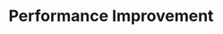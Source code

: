 ---
layout: sub-service
order: 1
title: "Performance Improvement"
parent: "Operational Excellence"
description: "At SLKone, we drive real-world solutions that boost your bottom line. Our Performance Improvement service focuses on optimizing your operations, from supply chain enhancements to digital transformations, turning challenges into competitive advantages."
intro: "[Introductory text from Siteplanning-SLKone.md aligned with Performance Improvement.]"
approach: "We become an extension of your team, working hands-on to implement improvements that deliver tangible results. Our data-driven methodology identifies key areas for enhancement and develops tailored strategies to maximize efficiency and effectiveness."
focus_areas:
  - title: "Process Optimization"
    content: "Analyze and redesign core business processes to eliminate waste, reduce variability, and enhance overall efficiency."
  - title: "Lean Six Sigma Implementation"
    content: "Deploy Lean Six Sigma methodologies to drive continuous improvement and operational excellence across your organization."
  - title: "Performance Metrics and KPI Development"
    content: "Identify, track, and optimize the key performance indicators that truly drive your business success."
  - title: "Operational Cost Reduction"
    content: "Identify and implement sustainable cost reduction strategies without compromising quality or customer satisfaction."
  - title: "Capacity Planning and Optimization"
    content: "Optimize resource allocation and capacity utilization to meet demand fluctuations efficiently."
why_choose:
  - "Hands-on implementation expertise"
  - "Data-driven decision making"
  - "Cross-industry insights"
  - "Measurable, bottom-line results"
cta: "Contact us to learn how our Performance Improvement services can transform your operations and drive sustainable growth."
---